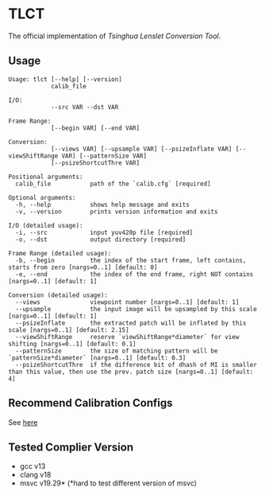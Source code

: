 # TLCT

The official implementation of *Tsinghua Lenslet Conversion Tool*.

## Usage

```
Usage: tlct [--help] [--version]
            calib_file

I/O:
            --src VAR --dst VAR

Frame Range:
            [--begin VAR] [--end VAR]

Conversion:
            [--views VAR] [--upsample VAR] [--psizeInflate VAR] [--viewShiftRange VAR] [--patternSize VAR]
            [--psizeShortcutThre VAR]

Positional arguments:
  calib_file           path of the `calib.cfg` [required]

Optional arguments:
  -h, --help           shows help message and exits 
  -v, --version        prints version information and exits 

I/O (detailed usage):
  -i, --src            input yuv420p file [required]
  -o, --dst            output directory [required]

Frame Range (detailed usage):
  -b, --begin          the index of the start frame, left contains, starts from zero [nargs=0..1] [default: 0]
  -e, --end            the index of the end frame, right NOT contains [nargs=0..1] [default: 1]

Conversion (detailed usage):
  --views              viewpoint number [nargs=0..1] [default: 1]
  --upsample           the input image will be upsampled by this scale [nargs=0..1] [default: 1]
  --psizeInflate       the extracted patch will be inflated by this scale [nargs=0..1] [default: 2.15]
  --viewShiftRange     reserve `viewShiftRange*diameter` for view shifting [nargs=0..1] [default: 0.1]
  --patternSize        the size of matching pattern will be `patternSize*diameter` [nargs=0..1] [default: 0.3]
  --psizeShortcutThre  if the difference bit of dhash of MI is smaller than this value, then use the prev. patch size [nargs=0..1] [default: 4]
```

## Recommend Calibration Configs

See [here](https://github.com/lumina37/TLCT-test-data/tree/master/recommend)

## Tested Complier Version

+ gcc v13
+ clang v18
+ msvc v19.29* (*hard to test different version of msvc)
